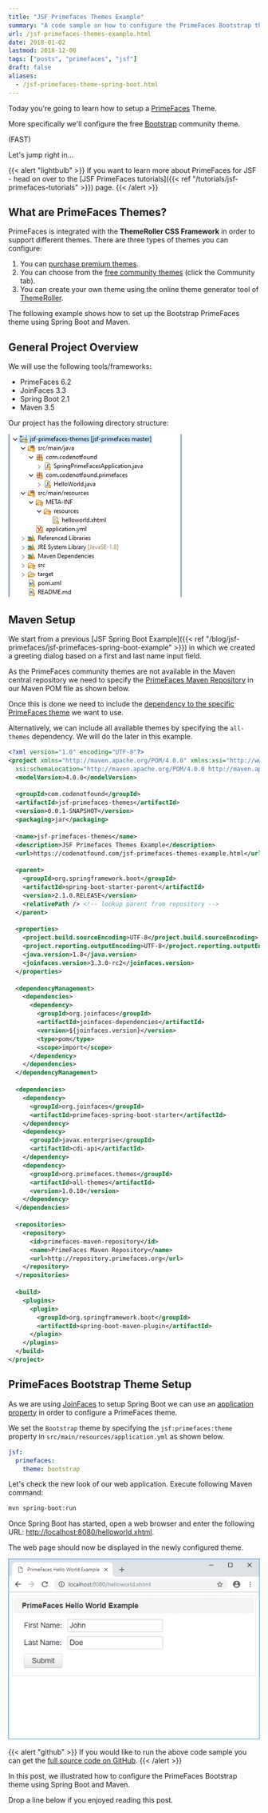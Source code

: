 ```yaml
---
title: "JSF Primefaces Themes Example"
summary: "A code sample on how to configure the PrimeFaces Bootstrap theme using Spring Boot."
url: /jsf-primefaces-themes-example.html
date: 2018-01-02
lastmod: 2018-12-06
tags: ["posts", "primefaces", "jsf"]
draft: false
aliases:
  - /jsf-primefaces-theme-spring-boot.html
---
```


Today you're going to learn how to setup a [PrimeFaces](https://www.primefaces.org/) Theme.

More specifically we'll configure the free [Bootstrap](https://www.primefaces.org/twitter-bootstrap-theme/) community theme.

(FAST)

Let's jump right in…

{{< alert "lightbulb" >}}
If you want to learn more about PrimeFaces for JSF - head on over to the [JSF PrimeFaces tutorials]({{< ref "/tutorials/jsf-primefaces-tutorials" >}}) page.
{{< /alert >}}

## What are PrimeFaces Themes?

PrimeFaces is integrated with the **ThemeRoller CSS Framework** in order to support different themes. There are three types of themes you can configure:

1. You can [purchase premium themes](https://www.primefaces.org/themes/).
2. You can choose from the [free community themes](https://www.primefaces.org/themes/) (click the Community tab).
3. You can create your own theme using the online theme generator tool of [ThemeRoller](http://jqueryui.com/themeroller/).

The following example shows how to set up the Bootstrap PrimeFaces theme using Spring Boot and Maven.

## General Project Overview

We will use the following tools/frameworks:

* PrimeFaces 6.2
* JoinFaces 3.3
* Spring Boot 2.1
* Maven 3.5

Our project has the following directory structure:

![jsf primefaces themes maven project](jsf-primefaces-themes-maven-project.png)

## Maven Setup

We start from a previous [JSF Spring Boot Example]({{< ref "/blog/jsf-primefaces/jsf-primefaces-spring-boot-example" >}}) in which we created a greeting dialog based on a first and last name input field.

As the PrimeFaces community themes are not available in the Maven central repository we need to specify the [PrimeFaces Maven Repository](http://repository.primefaces.org) in our Maven POM file as shown below.

Once this is done we need to include the [dependency to the specific PrimeFaces theme](https://repository.primefaces.org/org/primefaces/themes/) we want to use.

Alternatively, we can include all available themes by specifying the `all-themes` dependency. We will do the later in this example.

``` xml
<?xml version="1.0" encoding="UTF-8"?>
<project xmlns="http://maven.apache.org/POM/4.0.0" xmlns:xsi="http://www.w3.org/2001/XMLSchema-instance"
  xsi:schemaLocation="http://maven.apache.org/POM/4.0.0 http://maven.apache.org/xsd/maven-4.0.0.xsd">
  <modelVersion>4.0.0</modelVersion>

  <groupId>com.codenotfound</groupId>
  <artifactId>jsf-primefaces-themes</artifactId>
  <version>0.0.1-SNAPSHOT</version>
  <packaging>jar</packaging>

  <name>jsf-primefaces-themes</name>
  <description>JSF Primefaces Themes Example</description>
  <url>https://codenotfound.com/jsf-primefaces-themes-example.html</url>

  <parent>
    <groupId>org.springframework.boot</groupId>
    <artifactId>spring-boot-starter-parent</artifactId>
    <version>2.1.0.RELEASE</version>
    <relativePath /> <!-- lookup parent from repository -->
  </parent>

  <properties>
    <project.build.sourceEncoding>UTF-8</project.build.sourceEncoding>
    <project.reporting.outputEncoding>UTF-8</project.reporting.outputEncoding>
    <java.version>1.8</java.version>
    <joinfaces.version>3.3.0-rc2</joinfaces.version>
  </properties>

  <dependencyManagement>
    <dependencies>
      <dependency>
        <groupId>org.joinfaces</groupId>
        <artifactId>joinfaces-dependencies</artifactId>
        <version>${joinfaces.version}</version>
        <type>pom</type>
        <scope>import</scope>
      </dependency>
    </dependencies>
  </dependencyManagement>

  <dependencies>
    <dependency>
      <groupId>org.joinfaces</groupId>
      <artifactId>primefaces-spring-boot-starter</artifactId>
    </dependency>
    <dependency>
      <groupId>javax.enterprise</groupId>
      <artifactId>cdi-api</artifactId>
    </dependency>
    <dependency>
      <groupId>org.primefaces.themes</groupId>
      <artifactId>all-themes</artifactId>
      <version>1.0.10</version>
    </dependency>
  </dependencies>

  <repositories>
    <repository>
      <id>primefaces-maven-repository</id>
      <name>PrimeFaces Maven Repository</name>
      <url>http://repository.primefaces.org</url>
    </repository>
  </repositories>

  <build>
    <plugins>
      <plugin>
        <groupId>org.springframework.boot</groupId>
        <artifactId>spring-boot-maven-plugin</artifactId>
      </plugin>
    </plugins>
  </build>
</project>
```

## PrimeFaces Bootstrap Theme Setup

As we are using [JoinFaces](https://github.com/joinfaces/joinfaces#joinfaces) to setup Spring Boot we can use an [application property](https://github.com/joinfaces/joinfaces#jsf-properties-configuration-via-applicationproperties-or-applicationyml) in order to configure a PrimeFaces theme.

We set the `Bootstrap` theme by specifying the `jsf:primefaces:theme` property in `src/main/resources/application.yml` as shown below.

``` yml
jsf:
  primefaces:
    theme: bootstrap
```

Let's check the new look of our web application. Execute following Maven command:

``` bash
mvn spring-boot:run
```

Once Spring Boot has started, open a web browser and enter the following URL: [http://localhost:8080/helloworld.xhtml](http://localhost:8080/helloworld.xhtml).

The web page should now be displayed in the newly configured theme.

![jsf primefaces bootstrap theme](jsf-primefaces-bootstrap-theme.png)

{{< alert "github" >}}
If you would like to run the above code sample you can get the [full source code on GitHub](https://github.com/code-not-found/jsf-primefaces/tree/master/jsf-primefaces-themes).
{{< /alert >}}

In this post, we illustrated how to configure the PrimeFaces Bootstrap theme using Spring Boot and Maven.

Drop a line below if you enjoyed reading this post.
